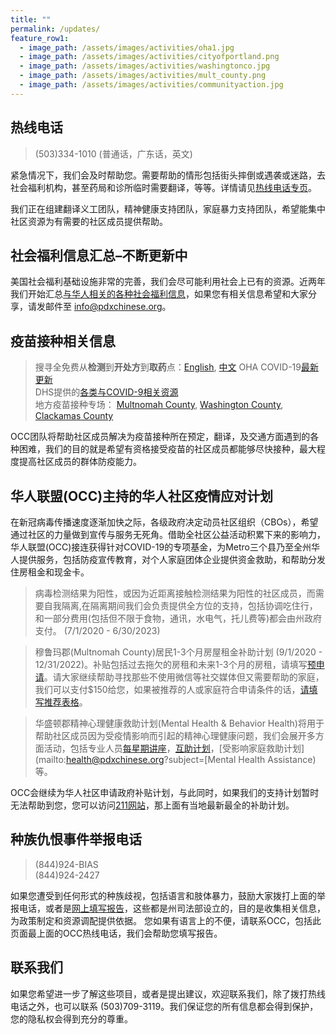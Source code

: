 ```yaml
---
title: ""
permalink: /updates/
feature_row1:
  - image_path: /assets/images/activities/oha1.jpg
  - image_path: /assets/images/activities/cityofportland.png
  - image_path: /assets/images/activities/washingtonco.jpg
  - image_path: /assets/images/activities/mult_county.png
  - image_path: /assets/images/activities/communityaction.jpg
---
```


## 热线电话

> (503)334-1010 (普通话，广东话，英文)  

紧急情况下，我们会及时帮助您。需要帮助的情形包括街头摔倒或遇袭或迷路，去社会福利机构，甚至药局和诊所临时需要翻译，等等。详情请见[热线电话专页](https://pdxchinese.org/support/)。

我们正在组建翻译义工团队，精神健康支持团队，家庭暴力支持团队，希望能集中社区资源为有需要的社区成员提供帮助。

## 社会福利信息汇总–不断更新中

美国社会福利基础设施非常的完善，我们会尽可能利用社会上已有的资源。近两年我们开始汇总[与华人相关的各种社会福利信息](https://pdxchinese.org/resources/benefits_resources/all_about_welfare/)，如果您有相关信息希望和大家分享，请发邮件至 info@pdxchinese.org。

## 疫苗接种相关信息

> 搜寻全免费从**检测**到**开处方**到**取药**点：[English](https://www.covid.gov/), [中文](https://www.covid.gov/zh/)
> OHA COVID-19[最新更新](https://govstatus.egov.com/OR-OHA-COVID-19)  
> DHS提供的[各类与COVID-9相关资源](https://govstatus.egov.com/or-dhs-community-resources)  
> 地方疫苗接种专场： [Multnomah County](https://www.multco.us/novel-coronavirus-covid-19/upcoming-covid-19-vaccination-clinics), [Washington County](https://www.co.washington.or.us/HHS/CommunicableDiseases/COVID-19/vaccine.cfm), [Clackamas County](https://www.clackamas.us/coronavirus/vaccine)  

OCC团队将帮助社区成员解决为疫苗接种所在预定，翻译，及交通方面遇到的各种困难，我们的目的就是希望有资格接受疫苗的社区成员都能够尽快接种，最大程度提高社区成员的群体防疫能力。

## 华人联盟(OCC)主持的华人社区疫情应对计划

在新冠病毒传播速度逐渐加快之际，各级政府决定动员社区组织（CBOs），希望通过社区的力量做到宣传与服务无死角。借助全社区公益活动积累下来的影响力，华人联盟(OCC)接连获得针对COVID-19的专项基金，为Metro三个县乃至全州华人提供服务，包括防疫宣传教育，对个人家庭团体企业提供资金救助，和帮助分发住房租金和现金卡。

> 病毒检测结果为阳性，或因为近距离接触检测结果为阳性的社区成员，而需要自我隔离,在隔离期间我们会负责提供全方位的支持，包括协调吃住行，和一部分费用(包括但不限于食物，通讯，水电气，托儿费等)都会由州政府支付。 (7/1/2020 - 6/30/2023)

> 穆鲁玛郡(Multnomah County)居民1-3个月房屋租金补助计划 (9/1/2020 - 12/31/2022)。补贴包括过去拖欠的房租和未来1-3个月的房租，请填写[预申请](https://docs.google.com/forms/d/e/1FAIpQLSdxEr1mgV34kkxWfPOoeXNxi0DqsgMiI8n3pWFBIQ-EvHXvEA/viewform?usp=sf_link)。请大家继续帮助寻找那些不使用微信等社交媒体但又需要帮助的家庭，我们可以支付$150给您，如果被推荐的人或家庭符合申请条件的话，[请填写推荐表格](https://docs.google.com/forms/d/e/1FAIpQLSf5QZYnt6f82BSsfhHSt9Obtl4tsxtwL4PBdv3G9efoyxkOuA/viewform?usp=sf_link)。

> 华盛顿郡精神心理健康救助计划(Mental Health & Behavior Health)将用于帮助社区成员因为受疫情影响而引起的精神心理健康问题，我们会展开多方面活动，包括专业人员[每星期讲座](http://pdxchinese.org/weeklytalk/)，[互助计划](http://pdxchinese.org/mentalhealth/)，[受影响家庭救助计划](mailto:health@pdxchinese.org?subject=[Mental Health Assistance)等。

OCC会继续为华人社区申请政府补贴计划，与此同时，如果我们的支持计划暂时无法帮助到您，您可以访问[211网站](https://covid19.211info.org/)，那上面有当地最新最全的补助计划。

## 种族仇恨事件举报电话

> (844)924-BIAS  
> (844)924-2427  

如果您遭受到任何形式的种族歧视，包括语言和肢体暴力，鼓励大家拨打上面的举报电话，或者是[网上填写报告](https://justice.oregon.gov/CrimeReporting/BiasCrime)，这些都是州司法部设立的，目的是收集相关信息，为政策制定和资源调配提供依据。 您如果有语言上的不便，请联系OCC，包括此页面最上面的OCC热线电话，我们会帮助您填写报告。

## 联系我们

如果您希望进一步了解这些项目，或者是提出建议，欢迎联系我们，除了拨打热线电话之外，也可以联系 (503)709-3119。我们保证您的所有信息都会得到保护，您的隐私权会得到充分的尊重。
